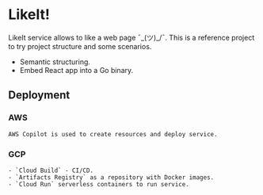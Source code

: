 # LikeIt!

LikeIt service allows to like a web page ¯\_(ツ)_/¯. This is a reference project to try project structure and some scenarios.

- Semantic structuring.
- Embed React app into a Go binary.

## Deployment

### AWS
    AWS Copilot is used to create resources and deploy service.

### GCP
    - `Cloud Build` - CI/CD.
    - `Artifacts Registry` as a repository with Docker images.
    - `Cloud Run` serverless containers to run service.